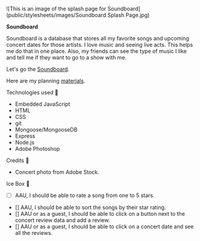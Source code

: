 ![This is an image of the splash page for Soundboard] (public/stylesheets/images/Soundboard Splash Page.jpg)

**Soundboard**

Soundboard is a database that stores all my favorite songs and upcoming concert dates for those artists.  I love music and seeing live acts.  This helps me do that in one place.  Also, my friends can see the type of music I like and tell me if they want to go to a show with me.

Let's go the [Soundboard](https://song-collector.fly.dev/).

Here are my planning [materials](https://trello.com/b/hLlHtnd9/song-collector).

Technologies used 💾

- Embedded JavaScript
- HTML
- CSS
- git
- Mongoose/MongooseDB
- Express
- Node.js
- Adobe Photoshop

Credits 🙌

 - Concert photo from Adobe Stock.

Ice Box 🧊

- [ ] AAU, I should be able to rate a song from one to 5 stars.
- [] AAU, I should be able to sort the songs by their star rating.
- [] AAU or as a guest, I should be able to click on a button next to the concert review data and add a review.
- [] AAU or as a guest, I should be able to click on a concert date and see all the reviews.

